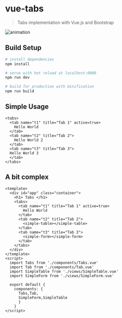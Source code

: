 # vue-tabs

> Tabs implementation with Vue.js and Bootstrap

![animation](https://cloud.githubusercontent.com/assets/1509692/17219490/f30bae36-54c1-11e6-949e-606e944f695d.gif)

## Build Setup

``` bash
# install dependencies
npm install

# serve with hot reload at localhost:8080
npm run dev

# build for production with minification
npm run build
```

## Simple Usage

```
<tabs>
  <tab name="t1" title="Tab 1" active=true>
    Hello World
  </tab>
  <tab name="t2" title="Tab 2">
    Hello World 2
  </tab>
  <tab name="t3" title="Tab 3">
  Hello World 3
  </tab>
</tabs>
```

## A bit complex

```
<template>
  <div id="app" class="container">
    <h1> Tabs </h1>
    <tabs>
      <tab name="t1" title="Tab 1" active=true>
        Hello World
      </tab>
      <tab name="t2" title="Tab 2">
        <simple-table></simple-table>
      </tab>
      <tab name="t3" title="Tab 3">
        <simple-form></simple-form>
      </tab>
    </tabs>
  </div>
</template>
<script>
  import Tabs from './components/Tabs.vue'
  import Tab from './components/Tab.vue'
  import SimpleTable from './views/SimpleTable.vue'
  import SimpleForm from './views/SimpleForm.vue'

  export default {
    components: {
      Tabs,Tab,
      SimpleForm,SimpleTable
      }
    }
</script>
```

